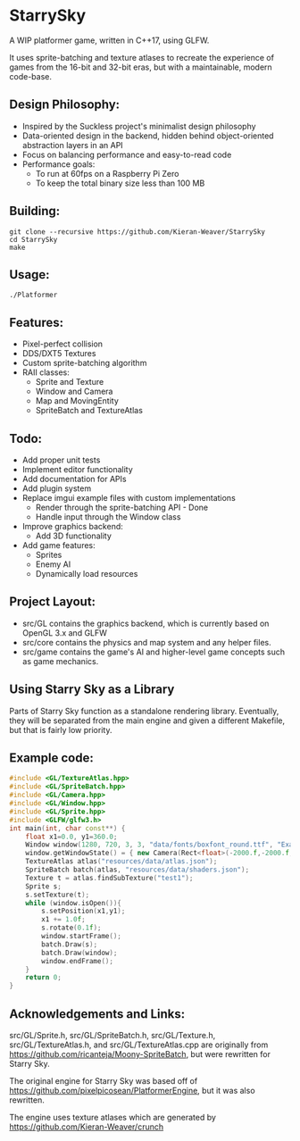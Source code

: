 # StarrySky
A WIP platformer game, written in C++17, using GLFW.

It uses sprite-batching and texture atlases to recreate the experience of games from the 16-bit and 32-bit eras, but with a maintainable, modern code-base.

## Design Philosophy:
- Inspired by the Suckless project's minimalist design philosophy
- Data-oriented design in the backend, hidden behind object-oriented abstraction layers in an API
- Focus on balancing performance and easy-to-read code
- Performance goals:
  - To run at 60fps on a Raspberry Pi Zero
  - To keep the total binary size less than 100 MB

## Building:
```
git clone --recursive https://github.com/Kieran-Weaver/StarrySky
cd StarrySky
make
```

## Usage:
`./Platformer`

## Features:
- Pixel-perfect collision
- DDS/DXT5 Textures
- Custom sprite-batching algorithm
- RAII classes:
  - Sprite and Texture
  - Window and Camera
  - Map and MovingEntity
  - SpriteBatch and TextureAtlas

## Todo:
- Add proper unit tests
- Implement editor functionality
- Add documentation for APIs
- Add plugin system
- Replace imgui example files with custom implementations
  - Render through the sprite-batching API - Done
  - Handle input through the Window class
- Improve graphics backend:
  - Add 3D functionality
- Add game features:
  - Sprites
  - Enemy AI
  - Dynamically load resources

## Project Layout:
- src/GL contains the graphics backend, which is currently based on OpenGL 3.x and GLFW
- src/core contains the physics and map system and any helper files.
- src/game contains the game's AI and higher-level game concepts such as game mechanics.

## Using Starry Sky as a Library
Parts of Starry Sky function as a standalone rendering library. Eventually, they will be separated from the main engine and given a different Makefile, but that is fairly low priority.

## Example code:
```C++
#include <GL/TextureAtlas.hpp>
#include <GL/SpriteBatch.hpp>
#include <GL/Camera.hpp>
#include <GL/Window.hpp>
#include <GL/Sprite.hpp>
#include <GLFW/glfw3.h>
int main(int, char const**) {
	float x1=0.0, y1=360.0;
	Window window(1280, 720, 3, 3, "data/fonts/boxfont_round.ttf", "Example");
	window.getWindowState() = { new Camera(Rect<float>(-2000.f,-2000.f,4000.f,4000.f),Rect<float>(0.f,0.f,800.f,400.f), window) };
	TextureAtlas atlas("resources/data/atlas.json");
	SpriteBatch batch(atlas, "resources/data/shaders.json");
	Texture t = atlas.findSubTexture("test1");
	Sprite s;
	s.setTexture(t);
	while (window.isOpen()){
		s.setPosition(x1,y1);
		x1 += 1.0f;
		s.rotate(0.1f);
		window.startFrame();
		batch.Draw(s);
		batch.Draw(window);
		window.endFrame();
	}
	return 0;
}
```


## Acknowledgements and Links:
src/GL/Sprite.h, src/GL/SpriteBatch.h, src/GL/Texture.h, src/GL/TextureAtlas.h, and src/GL/TextureAtlas.cpp are originally from https://github.com/ricanteja/Moony-SpriteBatch, but were rewritten for Starry Sky.

The original engine for Starry Sky was based off of https://github.com/pixelpicosean/PlatformerEngine, but it was also rewritten.

The engine uses texture atlases which are generated by https://github.com/Kieran-Weaver/crunch
